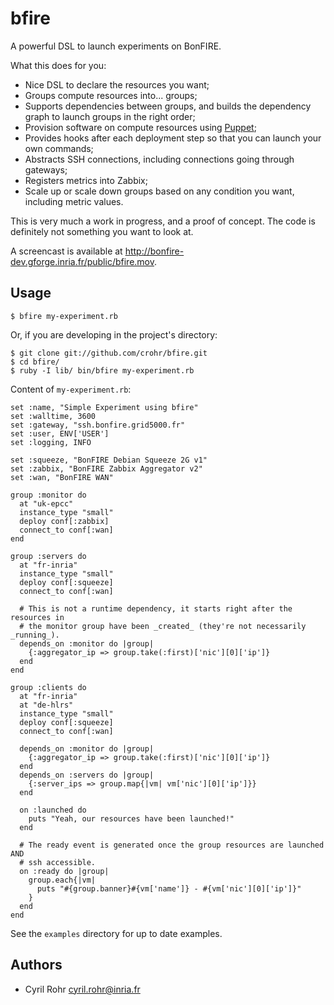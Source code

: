 # bfire
A powerful DSL to launch experiments on BonFIRE.

What this does for you:

* Nice DSL to declare the resources you want;
* Groups compute resources into... groups;
* Supports dependencies between groups, and builds the dependency graph to launch groups in the right order;
* Provision software on compute resources using [Puppet](http://www.puppetlabs.com/);
* Provides hooks after each deployment step so that you can launch your own commands;
* Abstracts SSH connections, including connections going through gateways;
* Registers metrics into Zabbix;
* Scale up or scale down groups based on any condition you want, including metric values.

This is very much a work in progress, and a proof of concept. 
The code is definitely not something you want to look at.

A screencast is available at
<http://bonfire-dev.gforge.inria.fr/public/bfire.mov>.

## Usage

    $ bfire my-experiment.rb

Or, if you are developing in the project's directory:

    $ git clone git://github.com/crohr/bfire.git
    $ cd bfire/
    $ ruby -I lib/ bin/bfire my-experiment.rb

Content of `my-experiment.rb`:

    set :name, "Simple Experiment using bfire"
    set :walltime, 3600
    set :gateway, "ssh.bonfire.grid5000.fr"
    set :user, ENV['USER']
    set :logging, INFO

    set :squeeze, "BonFIRE Debian Squeeze 2G v1"
    set :zabbix, "BonFIRE Zabbix Aggregator v2"
    set :wan, "BonFIRE WAN"

    group :monitor do
      at "uk-epcc"
      instance_type "small"
      deploy conf[:zabbix]
      connect_to conf[:wan]
    end

    group :servers do
      at "fr-inria"
      instance_type "small"
      deploy conf[:squeeze]
      connect_to conf[:wan]

      # This is not a runtime dependency, it starts right after the resources in
      # the monitor group have been _created_ (they're not necessarily _running_).
      depends_on :monitor do |group|
        {:aggregator_ip => group.take(:first)['nic'][0]['ip']}
      end
    end

    group :clients do
      at "fr-inria"
      at "de-hlrs"
      instance_type "small"
      deploy conf[:squeeze]
      connect_to conf[:wan]

      depends_on :monitor do |group|
        {:aggregator_ip => group.take(:first)['nic'][0]['ip']}
      end
      depends_on :servers do |group|
        {:server_ips => group.map{|vm| vm['nic'][0]['ip']}}
      end

      on :launched do
        puts "Yeah, our resources have been launched!"
      end

      # The ready event is generated once the group resources are launched AND
      # ssh accessible.
      on :ready do |group|
        group.each{|vm|
          puts "#{group.banner}#{vm['name']} - #{vm['nic'][0]['ip']}"
        }
      end
    end

See the `examples` directory for up to date examples.

## Authors
* Cyril Rohr <cyril.rohr@inria.fr>
